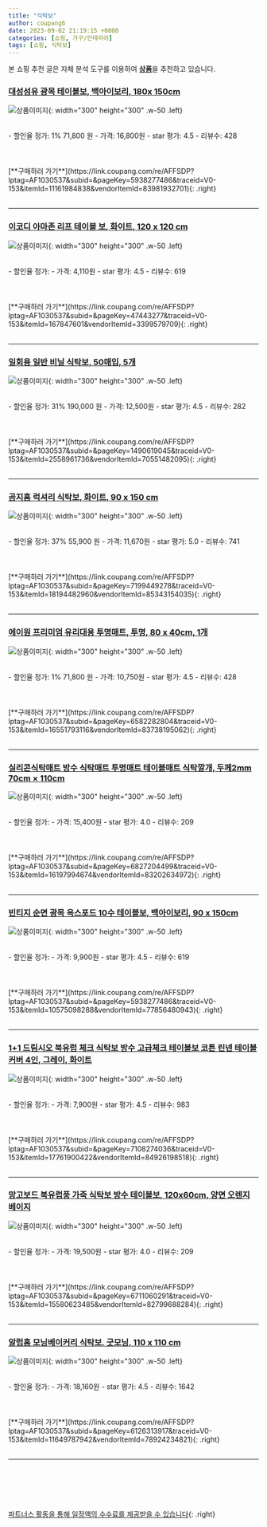 ```yaml
---
title: "식탁보"
author: coupang6
date: 2023-09-02 21:19:15 +0800
categories: [쇼핑, 가구/인테리어]
tags: [쇼핑, 식탁보]
---
```


본 쇼핑 추천 글은 자체 분석 도구를 이용하여 [**상품**](https://link.coupang.com/a/bao1ui)을 추천하고 있습니다.

### [대성섬유 광목 테이블보, 백아이보리, 180x 150cm](https://link.coupang.com/re/AFFSDP?lptag=AF1030537&subid=&pageKey=5938277486&traceid=V0-153&itemId=11161984838&vendorItemId=83981932701)

![상품이미지](https://thumbnail8.coupangcdn.com/thumbnails/remote/230x230ex/image/vendor_inventory/6f42/b5fe9a4e3d2fba609615b7fdf54317a45be16f68a93d91a265bae4c9ba6b.jpg){: width="300" height="300" .w-50 .left}


<br>
- 할인율 정가: 1%  71,800   원
- 가격: 16,800원
- star 평가: 4.5
- 리뷰수: 428
<br>
<br>
<br>
<br>
[**구매하러 가기**](https://link.coupang.com/re/AFFSDP?lptag=AF1030537&subid=&pageKey=5938277486&traceid=V0-153&itemId=11161984838&vendorItemId=83981932701){: .right}
<br>
<br>

---

### [이코디 아마존 리프 테이블 보, 화이트, 120 x 120 cm](https://link.coupang.com/re/AFFSDP?lptag=AF1030537&subid=&pageKey=47443277&traceid=V0-153&itemId=167847601&vendorItemId=3399579709)

![상품이미지](https://thumbnail7.coupangcdn.com/thumbnails/remote/230x230ex/image/retail/images/2017/11/13/15/8/b45dceec-3fd2-4b23-aa70-e465c43da39e.jpg){: width="300" height="300" .w-50 .left}


<br>
- 할인율 정가: 
- 가격: 4,110원
- star 평가: 4.5
- 리뷰수: 619
<br>
<br>
<br>
<br>
[**구매하러 가기**](https://link.coupang.com/re/AFFSDP?lptag=AF1030537&subid=&pageKey=47443277&traceid=V0-153&itemId=167847601&vendorItemId=3399579709){: .right}
<br>
<br>

---

### [일회용 일반 비닐 식탁보, 50매입, 5개](https://link.coupang.com/re/AFFSDP?lptag=AF1030537&subid=&pageKey=1490619045&traceid=V0-153&itemId=2558961736&vendorItemId=70551482095)

![상품이미지](https://thumbnail6.coupangcdn.com/thumbnails/remote/230x230ex/image/retail/images/2773100388108408-ae317b63-b4dc-47f4-a937-17db87f42025.jpg){: width="300" height="300" .w-50 .left}


<br>
- 할인율 정가: 31%  190,000   원
- 가격: 12,500원
- star 평가: 4.5
- 리뷰수: 282
<br>
<br>
<br>
<br>
[**구매하러 가기**](https://link.coupang.com/re/AFFSDP?lptag=AF1030537&subid=&pageKey=1490619045&traceid=V0-153&itemId=2558961736&vendorItemId=70551482095){: .right}
<br>
<br>

---

### [곰지홈 럭셔리 식탁보, 화이트, 90 x 150 cm](https://link.coupang.com/re/AFFSDP?lptag=AF1030537&subid=&pageKey=7199449278&traceid=V0-153&itemId=18194482960&vendorItemId=85343154035)

![상품이미지](https://thumbnail8.coupangcdn.com/thumbnails/remote/230x230ex/image/rs_quotation_api/uwvibkrp/0289f72d69ed4245a1c29f0ec31f1546.jpg){: width="300" height="300" .w-50 .left}


<br>
- 할인율 정가: 37%  55,900   원
- 가격: 11,670원
- star 평가: 5.0
- 리뷰수: 741
<br>
<br>
<br>
<br>
[**구매하러 가기**](https://link.coupang.com/re/AFFSDP?lptag=AF1030537&subid=&pageKey=7199449278&traceid=V0-153&itemId=18194482960&vendorItemId=85343154035){: .right}
<br>
<br>

---

### [에이원 프리미엄 유리대용 투명매트, 투명, 80 x 40cm, 1개](https://link.coupang.com/re/AFFSDP?lptag=AF1030537&subid=&pageKey=6582282804&traceid=V0-153&itemId=16551793116&vendorItemId=83738195062)

![상품이미지](https://thumbnail9.coupangcdn.com/thumbnails/remote/230x230ex/image/vendor_inventory/1b06/3359615e8ff48b12d89b6a306698395d6fa70cfde5c2ea8f86e9aead5b13.jpg){: width="300" height="300" .w-50 .left}


<br>
- 할인율 정가: 1%  71,800   원
- 가격: 10,750원
- star 평가: 4.5
- 리뷰수: 428
<br>
<br>
<br>
<br>
[**구매하러 가기**](https://link.coupang.com/re/AFFSDP?lptag=AF1030537&subid=&pageKey=6582282804&traceid=V0-153&itemId=16551793116&vendorItemId=83738195062){: .right}
<br>
<br>

---

### [실리콘식탁매트 방수 식탁매트 투명매트 테이블매트 식탁깔개, 두께2mm 70cm × 110cm](https://link.coupang.com/re/AFFSDP?lptag=AF1030537&subid=&pageKey=6827204499&traceid=V0-153&itemId=16197994674&vendorItemId=83202634972)

![상품이미지](https://thumbnail7.coupangcdn.com/thumbnails/remote/230x230ex/image/vendor_inventory/966d/ae1004c258cc37b1920d3094f0838fcd3acfad7b01284384e9f46f742b1c.jpg){: width="300" height="300" .w-50 .left}


<br>
- 할인율 정가: 
- 가격: 15,400원
- star 평가: 4.0
- 리뷰수: 209
<br>
<br>
<br>
<br>
[**구매하러 가기**](https://link.coupang.com/re/AFFSDP?lptag=AF1030537&subid=&pageKey=6827204499&traceid=V0-153&itemId=16197994674&vendorItemId=83202634972){: .right}
<br>
<br>

---

### [빈티지 순면 광목 옥스포드 10수 테이블보, 백아이보리, 90 x 150cm](https://link.coupang.com/re/AFFSDP?lptag=AF1030537&subid=&pageKey=5938277486&traceid=V0-153&itemId=10575098288&vendorItemId=77856480943)

![상품이미지](https://thumbnail7.coupangcdn.com/thumbnails/remote/230x230ex/image/rs_quotation_api/bz3ywoqh/e33e7b3e17b64e3fa485c39065e2d08a.jpg){: width="300" height="300" .w-50 .left}


<br>
- 할인율 정가: 
- 가격: 9,900원
- star 평가: 4.5
- 리뷰수: 619
<br>
<br>
<br>
<br>
[**구매하러 가기**](https://link.coupang.com/re/AFFSDP?lptag=AF1030537&subid=&pageKey=5938277486&traceid=V0-153&itemId=10575098288&vendorItemId=77856480943){: .right}
<br>
<br>

---

### [1+1 드림시오 북유럽 체크 식탁보 방수 고급체크 테이블보 코튼 린넨 테이블커버 4인, 그레이, 화이트](https://link.coupang.com/re/AFFSDP?lptag=AF1030537&subid=&pageKey=7108274036&traceid=V0-153&itemId=17761900422&vendorItemId=84926198518)

![상품이미지](https://thumbnail10.coupangcdn.com/thumbnails/remote/230x230ex/image/vendor_inventory/bced/b003f565591a0eb6ea5bcb5773fe0d808a93dd69122eecdb6af7c9b1129e.jpg){: width="300" height="300" .w-50 .left}


<br>
- 할인율 정가: 
- 가격: 7,900원
- star 평가: 4.5
- 리뷰수: 983
<br>
<br>
<br>
<br>
[**구매하러 가기**](https://link.coupang.com/re/AFFSDP?lptag=AF1030537&subid=&pageKey=7108274036&traceid=V0-153&itemId=17761900422&vendorItemId=84926198518){: .right}
<br>
<br>

---

### [망고보드 북유럽풍 가죽 식탁보 방수 테이블보, 120x60cm, 양면 오렌지 베이지](https://link.coupang.com/re/AFFSDP?lptag=AF1030537&subid=&pageKey=6711060291&traceid=V0-153&itemId=15580623485&vendorItemId=82799688284)

![상품이미지](https://thumbnail9.coupangcdn.com/thumbnails/remote/230x230ex/image/vendor_inventory/6c4a/e4ea57e94f547724730d375a79dfd6d1de1c636be35714d9084e4401ea88.png){: width="300" height="300" .w-50 .left}


<br>
- 할인율 정가: 
- 가격: 19,500원
- star 평가: 4.0
- 리뷰수: 209
<br>
<br>
<br>
<br>
[**구매하러 가기**](https://link.coupang.com/re/AFFSDP?lptag=AF1030537&subid=&pageKey=6711060291&traceid=V0-153&itemId=15580623485&vendorItemId=82799688284){: .right}
<br>
<br>

---

### [알럽홈 모닝베이커리 식탁보, 굿모닝, 110 x 110 cm](https://link.coupang.com/re/AFFSDP?lptag=AF1030537&subid=&pageKey=6126313917&traceid=V0-153&itemId=11649787942&vendorItemId=78924234821)

![상품이미지](https://thumbnail9.coupangcdn.com/thumbnails/remote/230x230ex/image/rs_quotation_api/bo8wwf53/d27d4fc47b7446bda9864ec1652d85be.jpg){: width="300" height="300" .w-50 .left}


<br>
- 할인율 정가: 
- 가격: 18,160원
- star 평가: 4.5
- 리뷰수: 1642
<br>
<br>
<br>
<br>
[**구매하러 가기**](https://link.coupang.com/re/AFFSDP?lptag=AF1030537&subid=&pageKey=6126313917&traceid=V0-153&itemId=11649787942&vendorItemId=78924234821){: .right}
<br>
<br>

---
<br><br><br><br><br> [파트너스 활동을 통해 일정액의 수수료를 제공받을 수 있습니다](https://link.coupang.com/a/bao1ui){: .right}
